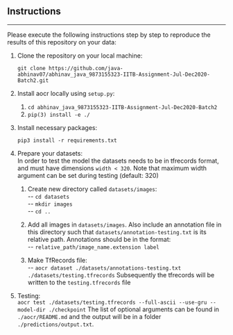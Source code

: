 ## Instructions
---
Please execute the following instructions step by step to reproduce the results of this repository on your data:

1. Clone the repository on your local machine:<br>

    ```git clone https://github.com/java-abhinav07/abhinav_java_9873155323-IITB-Assignment-Jul-Dec2020-Batch2.git```

2. Install aocr locally using ```setup.py```:<br>

    1. ```cd abhinav_java_9873155323-IITB-Assignment-Jul-Dec2020-Batch2```
    2. ```pip(3) install -e ./``` <br>

3. Install necessary packages:<br>

    ```pip3 install -r requirements.txt```

4. Prepare your datasets:<br>
    In order to test the model the datasets needs to be in tfrecords format, and must have dimensions ```width < 320```. Note that maximum width argument can be set during testing (default: 320)
    1. Create new directory called ```datasets/images```:<br>
            -- ```cd datasets```<br>
            -- ```mkdir images```<br>
            -- ```cd ..```
    2. Add all images in ```datasets/images```. Also include an annotation file in this directory such that ```datasets/annotation-testing.txt``` is its relative path. Annotations should be in the format:<br>
            -- ```relative_path/image_name.extension label```
       
    3. Make TfRecords file:<br>
    -- ```aocr dataset ./datasets/annotations-testing.txt ./datasets/testing.tfrecords```
    Subsequently the tfrecords will be written to the ```testing.tfrecords``` file

5. Testing:<br>
    ```aocr test ./datasets/testing.tfrecords --full-ascii --use-gru --model-dir ./checkpoint```
    The list of optional arguments can be found in ```./aocr/README.md``` and the output will be in a folder ```./predictions/output.txt```.
    

